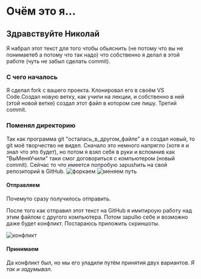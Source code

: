 # Очём это я...
## Здравствуйте Николай
Я набрал этот текст для того чтобы обьяснить (не потому что вы не понимаетеб а потому что так надо) что собственно я делал в этой работе (чуть не забыл сделать commit).
### С чего началось
Я сделал fork с вашего проекта. Клонировал его в своём VS Code.Создал новую ветку, как учили на лекции, и собственно в ней (этой новой ветке) создал этот файл в котором сие пишу. Третий commit.
### Поменял директорию
Так как программа git "осталась_в_другом_файле" а я создал новый, то git моё творчество не видел. Сначало это немного напрягло (хотя я и знал что это будет), но потом я взял себя в руки и вспомнив как "ВыМеняУчили" таки смог договориться с компьютером (новый commit). Сейчас то что имеется попробую заpushить на свой репозиторий в GitHub.
![форкаем](2024-08-03_08-38-41.png)
![меняем путь](2024-08-03_08-55-06.png)


#### Отправляем
Почемуто сразу получилось отправить.

После того как отправил этот текст на GitHub я имитироую работу над этим файлом с другого компьютера. Потом заpullю себе и возможно даже будет конфликт. Постараюсь приложить скриншоты.

![конфликт](2024-08-03_09-59-32.png)


#### Принимаем 
Да конфликт был, но мы его уладили путём принятия двух вариантов. *Я так и задумывал*.


